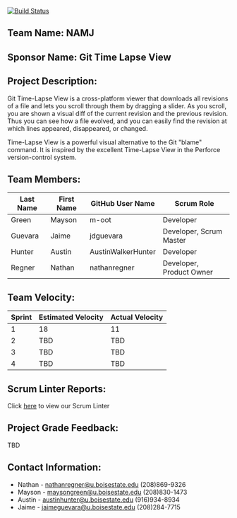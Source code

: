 [![Build Status](https://semaphoreci.com/api/v1/projects/95ae1fde-176b-44dd-b45a-58af0894c5df/2290425/shields_badge.svg)](https://semaphoreci.com/boisestate/cs471-f18-namj)

## Team Name: NAMJ

## Sponsor Name: Git Time Lapse View

## Project Description:

Git Time-Lapse View is a cross-platform viewer that downloads all revisions of a file and lets you scroll through them by dragging a slider. As you scroll, you are shown a visual diff of the current revision and the previous revision. Thus you can see how a file evolved, and you can easily find the revision at which lines appeared, disappeared, or changed.

Time-Lapse View is a powerful visual alternative to the Git "blame" command. It is inspired by the excellent Time-Lapse View in the Perforce version-control system.

## Team Members:

Last Name       | First Name      | GitHub User Name     | Scrum Role
--------------- | --------------- | -------------------- | ---------------
Green           | Mayson          | m-oot                | Developer
Guevara         | Jaime           | jdguevara            | Developer, Scrum Master 
Hunter          | Austin          | AustinWalkerHunter   | Developer
Regner          | Nathan          | nathanregner         | Developer, Product Owner

## Team Velocity:

Sprint | Estimated Velocity | Actual Velocity
------ | ------------------ | ---------------
1      | 18                 | 11
2      | TBD                | TBD
3      | TBD                | TBD
4      | TBD                | TBD

## Scrum Linter Reports:
Click [here](http://cs.boisestate.edu/~bdit/ScrumLinter/CS471F18ScrumLinterReports/CS471-F18-NAMJ_xp1NZtPb9F7lGFc02kX2ZFRquI9B0EykoEDGWTKo/) to view our Scrum Linter

## Project Grade Feedback:
TBD

## Contact Information:
* Nathan - <nathanregner@u.boisestate.edu>  (208)869-9326
* Mayson - <maysongreen@u.boisestate.edu>   (208)830-1473
* Austin - <austinhunter@u.boisestate.edu>  (916)934-8934
* Jaime  - <jaimeguevara@u.boisestate.edu>  (208)284-7715
